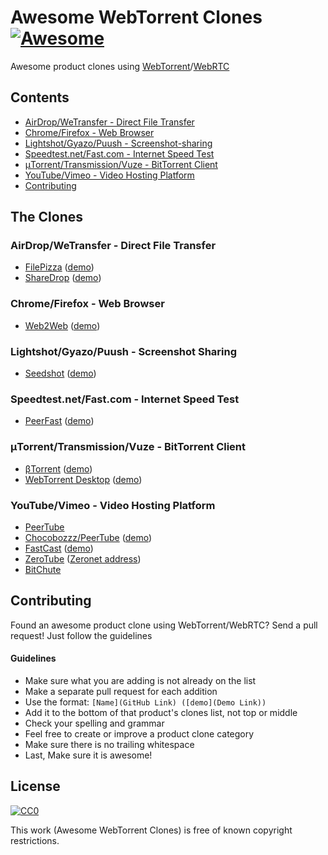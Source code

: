 # Awesome WebTorrent Clones [![Awesome](https://cdn.rawgit.com/sindresorhus/awesome/d7305f38d29fed78fa85652e3a63e154dd8e8829/media/badge.svg)](https://github.com/sindresorhus/awesome)
Awesome product clones using [WebTorrent](https://github.com/webtorrent/webtorrent)/[WebRTC](https://webrtc.org/)

## Contents
- [AirDrop/WeTransfer - Direct File Transfer](#airdropwetransfer---direct-file-transfer)
- [Chrome/Firefox - Web Browser](#chromefirefox---web-browser)
- [Lightshot/Gyazo/Puush - Screenshot-sharing](#lightshotgyazopuush---screenshot-sharing)
- [Speedtest.net/Fast.com - Internet Speed Test](#speedtestnetfastcom---internet-speed-test)
- [μTorrent/Transmission/Vuze - BitTorrent Client](#μtorrenttransmissionvuze---bittorrent-client)
- [YouTube/Vimeo - Video Hosting Platform](#youtubevimeo---video-hosting-platform)
- [Contributing](#contributing)

## The Clones

### AirDrop/WeTransfer - Direct File Transfer
- [FilePizza](https://github.com/kern/filepizza) ([demo](https://file.pizza/))
- [ShareDrop](https://github.com/cowbell/sharedrop) ([demo](https://www.sharedrop.io/))

### Chrome/Firefox - Web Browser
- [Web2Web](https://github.com/elendirx/web2web) ([demo](https://elendirx.github.io/web2web/))

### Lightshot/Gyazo/Puush - Screenshot Sharing
- [Seedshot](https://github.com/twobucks/seedshot) ([demo](http://seedshot.io/))

### Speedtest.net/Fast.com - Internet Speed Test
- [PeerFast](https://github.com/DiegoRBaquero/PeerFast) ([demo](https://diegorbaquero.github.io/PeerFast/))

### μTorrent/Transmission/Vuze - BitTorrent Client
- [βTorrent](https://github.com/DiegoRBaquero/BTorrent) ([demo](https://btorrent.xyz))
- [WebTorrent Desktop](https://github.com/feross/webtorrent-desktop) ([demo](https://webtorrent.io/desktop/))

### YouTube/Vimeo - Video Hosting Platform
- [PeerTube](https://github.com/DiegoRBaquero/PeerTube)
- [Chocobozzz/PeerTube](https://github.com/Chocobozzz/PeerTube) ([demo](http://peertube.cpy.re/))
- [FastCast](https://github.com/fastcast/fastcast) ([demo](http://fastcast.nz/))
- [ZeroTube](https://github.com/rllola/zeroTube) ([Zeronet address](http://127.0.0.1:43110/1FUQPLXHimgCvYHH7v3bJXspJ7bMBUXcEb))
- [BitChute](https://www.bitchute.com/)

## Contributing
Found an awesome product clone using WebTorrent/WebRTC? Send a pull request! Just follow the guidelines

#### Guidelines

* Make sure what you are adding is not already on the list
* Make a separate pull request for each addition
* Use the format: `[Name](GitHub Link) ([demo](Demo Link))`
* Add it to the bottom of that product's clones list, not top or middle
* Check your spelling and grammar
* Feel free to create or improve a product clone category
* Make sure there is no trailing whitespace
* Last, Make sure it is awesome!

## License

[![CC0](https://i.creativecommons.org/p/zero/1.0/88x31.png)](https://creativecommons.org/publicdomain/zero/1.0/)

This work (Awesome WebTorrent Clones) is free of known copyright restrictions.
